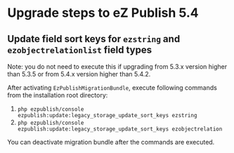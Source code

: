 # Upgrade steps to eZ Publish 5.4

## Update field sort keys for `ezstring` and `ezobjectrelationlist` field types

Note: you do not need to execute this if upgrading from 5.3.x version higher than 5.3.5
or from 5.4.x version higher than 5.4.2.

After activating `EzPublishMigrationBundle`, execute following commands from the installation root directory:

1. `php ezpublish/console ezpublish:update:legacy_storage_update_sort_keys ezstring`
2. `php ezpublish/console ezpublish:update:legacy_storage_update_sort_keys ezobjectrelation`

You can deactivate migration bundle after the commands are executed.

